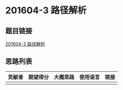 # 201604-3 路径解析

## 题目链接

[201604-3 路径解析](http://118.190.20.162/view.page?gpid=T40)

## 思路列表

| 贡献者 | 期望得分 | 大概思路 | 使用语言 | 链接 |
| :-: | :-: | :-: | :-: | :-: | 
|  |  |  |  |  |
